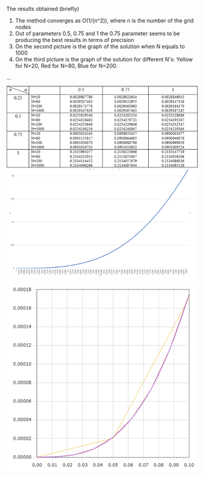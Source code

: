 The results obtained (briefly) 
1. The method converges as O(1/(n^2)), where n is the number of the grid nodes
2. Out of parameters 0.5, 0.75 and 1 the 0.75 parameter seems to be producing the best results in terms of precision  
3. On the second picture is the graph of the solution when N equals to 1000  
4. On the third picture is the graph of the solution for different N's: Yellow for N=20, Red for N=80, Blue for N=200.    


...  

  


![](https://github.com/oscar-foxtrot/University-stuff/blob/main/Exploring_Runge_Kutta/Images/Table1.png)  
![](https://github.com/oscar-foxtrot/University-stuff/blob/main/Exploring_Runge_Kutta/Images/Fig1.png)  
![](https://github.com/oscar-foxtrot/University-stuff/blob/main/Exploring_Runge_Kutta/Images/Fig2.png)  
